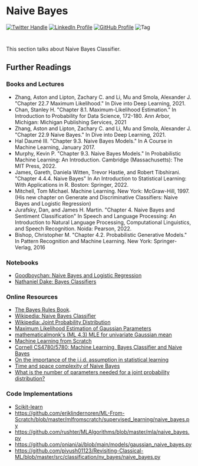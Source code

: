 # Naive Bayes

[![Twitter Handle](https://img.shields.io/badge/Twitter-@gaohongnan-blue?style=social&logo=twitter)](https://twitter.com/gaohongnan)
[![LinkedIn Profile](https://img.shields.io/badge/@gaohongnan-blue?style=social&logo=linkedin)](https://linkedin.com/in/gao-hongnan)
[![GitHub Profile](https://img.shields.io/badge/GitHub-gao--hongnan-lightgrey?style=social&logo=github)](https://github.com/gao-hongnan)
![Tag](https://img.shields.io/badge/Tag-Organized_Chaos-orange)

```{contents}
```

```{tableofcontents}

```

This section talks about Naive Bayes Classifier.

## Further Readings

### Books and Lectures

-   Zhang, Aston and Lipton, Zachary C. and Li, Mu and Smola, Alexander J.
    "Chapter 22.7 Maximum Likelihood." In Dive into Deep Learning, 2021.
-   Chan, Stanley H. "Chapter 8.1. Maximum-Likelihood Estimation." In
    Introduction to Probability for Data Science, 172-180. Ann Arbor, Michigan:
    Michigan Publishing Services, 2021
-   Zhang, Aston and Lipton, Zachary C. and Li, Mu and Smola, Alexander J.
    "Chapter 22.9 Naive Bayes." In Dive into Deep Learning, 2021.
-   Hal Daumé III. "Chapter 9.3. Naive Bayes Models." In A Course in Machine
    Learning, January 2017.
-   Murphy, Kevin P. "Chapter 9.3. Naive Bayes Models." In Probabilistic Machine
    Learning: An Introduction. Cambridge (Massachusetts): The MIT Press, 2022.
-   James, Gareth, Daniela Witten, Trevor Hastie, and Robert Tibshirani.
    "Chapter 4.4.4. Naive Bayes" In An Introduction to Statistical Learning:
    With Applications in R. Boston: Springer, 2022.
-   Mitchell, Tom Michael. Machine Learning. New York: McGraw-Hill, 1997. (His
    new chapter on Generate and Discriminative Classifiers: Naive Bayes and
    Logistic Regression)
-   Jurafsky, Dan, and James H. Martin. "Chapter 4. Naive Bayes and Sentiment
    Classification" In Speech and Language Processing: An Introduction to
    Natural Language Processing, Computational Linguistics, and Speech
    Recognition. Noida: Pearson, 2022.
-   Bishop, Christopher M. "Chapter 4.2. Probabilistic Generative Models." In
    Pattern Recognition and Machine Learning. New York: Springer-Verlag, 2016

### Notebooks

-   [Goodboychan: Naive Bayes and Logistic Regression](https://goodboychan.github.io/python/coursera/tensorflow_probability/icl/2021/08/18/Naive-bayes-and-logistic-regression.html)
-   [Nathaniel Dake: Bayes Classifiers](https://www.nathanieldake.com/Machine_Learning/08-Bayesian_Machine_Learning-03-Bayes-Classifiers.html)

### Online Resources

-   [The Bayes Rules Book](https://www.bayesrulesbook.com/chapter-2.html#building-a-bayesian-model-for-events).
-   [Wikipedia: Naive Bayes Classifier](https://en.wikipedia.org/wiki/Naive_Bayes_classifier)
-   [Wikipedia: Joint Probability Distribution](https://en.wikipedia.org/wiki/Joint_probability_distribution)
-   [Maximum Likelihood Estimation of Gaussian Parameters](http://jrmeyer.github.io/machinelearning/2017/08/18/mle.html)
-   [mathematicalmonk's (ML 4.3) MLE for univariate Gaussian mean](https://www.youtube.com/watch?v=XtUNwVrWnPM)
-   [Machine Learning from Scratch](https://dafriedman97.github.io/mlbook/content/c4/construction.html)
-   [Cornell CS4780/5780: Machine Learning, Bayes Classifier and Naive Bayes](https://www.cs.cornell.edu/courses/cs4780/2018fa/lectures/lecturenote05.html)
-   [On the importance of the i.i.d. assumption in statistical learning](https://stats.stackexchange.com/questions/213464/on-the-importance-of-the-i-i-d-assumption-in-statistical-learning)
-   [Time and space complexity of Naive Bayes](https://medium.com/@singhvishal0227/the-good-and-bad-of-naive-bayes-classifier-7b0239c65c84)
-   [What is the number of parameters needed for a joint probability distribution?](https://stats.stackexchange.com/questions/290640/what-is-the-number-of-parameters-needed-for-a-joint-probability-distribution)

### Code Implementations

-   [Scikit-learn](https://github.com/scikit-learn/scikit-learn/blob/main/sklearn/naive_bayes.py)
-   https://github.com/eriklindernoren/ML-From-Scratch/blob/master/mlfromscratch/supervised_learning/naive_bayes.py
-   https://github.com/rushter/MLAlgorithms/blob/master/mla/naive_bayes.py
-   https://github.com/oniani/ai/blob/main/models/gaussian_naive_bayes.py
-   https://github.com/piyush01123/Revisiting-Classical-ML/blob/master/src/classification/nv_bayes/naive_bayes.py
